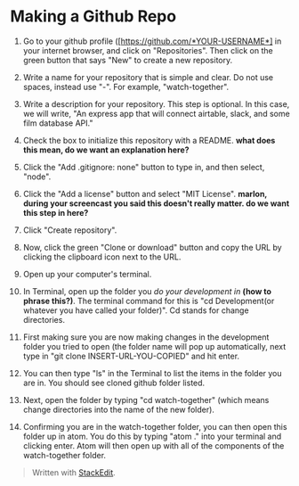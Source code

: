 
# Making a Github Repo

1. Go to your github profile ([https://github.com/*YOUR-USERNAME*] in your internet browser, and click on "Repositories". Then click on the green button that says "New" to create a new repository. 

2. Write a name for your repository that is simple and clear. Do not use spaces, instead use "-". For example, "watch-together".

3. Write a description for your repository. This step is optional. In this case, we will write, "An express app that will connect airtable, slack, and some film database API."

4. Check the box to initialize this repository with a README. **what does this mean, do we want an explanation here?**

5. Click the "Add .gitignore: none" button to type in, and then select, "node".

6. Click the "Add a license" button and select "MIT License". **marlon, during your screencast you said this doesn't really matter. do we want this step in here?**

7. Click "Create repository".

8. Now, click the green "Clone or download" button and copy the URL by clicking the clipboard icon next to the URL.

9. Open up your computer's terminal.
 
10. In Terminal, open up the folder you *do your development in* **(how to phrase this?)**. The terminal command for this is "cd Development(or whatever you have called your folder)". Cd stands for change directories.

11. First making sure you are now making changes in the development folder you tried to open (the folder name will pop up automatically, next type in "git clone INSERT-URL-YOU-COPIED" and hit enter.

12. You can then type "ls" in the Terminal to list the items in the folder you are in. You should see cloned github folder listed.

13. Next, open the folder by typing "cd watch-together" (which means change directories into the name of the new folder).

14. Confirming you are in the watch-together folder, you can then open this folder up in atom. You do this by typing "atom ." into your terminal and clicking enter. Atom will then open up with all of the components of the watch-together folder. 
> Written with [StackEdit](https://stackedit.io/).
<!--stackedit_data:
eyJoaXN0b3J5IjpbNzI3NDgyNTU1LC01MDg1MzA5MzQsLTE3Nj
gxNjMxNzgsNTgyMjY1NjEwLDIyNTQ0NDY4NywxMzgzNTI4ODI2
XX0=
-->